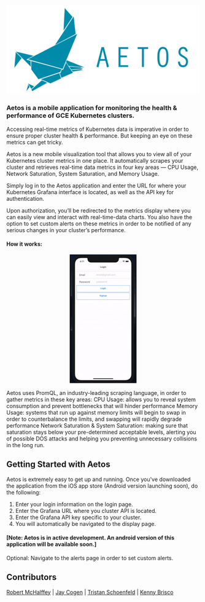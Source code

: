 ![Aetos](assets/aetos-logo-horiz.jpg)

### Aetos is a mobile application for monitoring the health & performance of GCE Kubernetes clusters.

Accessing real-time metrics of Kubernetes data is imperative in order to ensure proper cluster health & performance. But keeping an eye on these metrics can get tricky.

Aetos is a new mobile visualization tool that allows you to view all of your Kubernetes cluster metrics in one place. It automatically scrapes your cluster and retrieves real-time data metrics in four key areas — CPU Usage, Network Saturation, System Saturation, and Memory Usage.

Simply log in to the Aetos application and enter the URL for where your Kubernetes Grafana interface is located, as well as the API key for authentication.

Upon authorization, you’ll be redirected to the metrics display where you can easily view and interact with real-time-data charts. You also have the option to set custom alerts on these metrics in order to be notified of any serious changes in your cluster’s performance.


#### How it works:
<div style="text-align:center"><img src ="./assets/Aetos.gif" /></div>


Aetos uses PromQL, an industry-leading scraping language, in order to gather metrics in these key areas:
CPU Usage: allows you to reveal system consumption and prevent bottlenecks that will hinder performance
Memory Usage: systems that run up against memory limits will begin to swap in order to counterbalance the limits, and swapping will rapidly degrade performance
Network Saturation & System Saturation: making sure that saturation stays below your pre-determined acceptable levels, alerting you of possible DOS attacks and helping you preventing unnecessary collisions in the long run.

## Getting Started with Aetos
Aetos is extremely easy to get up and running. Once you've downloaded the application from the iOS app store (Android version launching soon), do the following:

1. Enter your login information on the login page.
2. Enter the Grafana URL where you cluster API is located.
3. Enter the Grafana API key specific to your cluster.
4. You will automatically be navigated to the display page.

#### [Note: Aetos is in active development. An android version of this application will be available soon.]

Optional: Navigate to the alerts page in order to set custom alerts.

## Contributors

[Robert McHalffey](https://github.com/calffey) | [Jay Cogen](https://github.com/JayCogen44) | [Tristan Schoenfeld](https://github.com/trischoe) | [Kenny Brisco](https://github.com/Kenneth-Brisco)